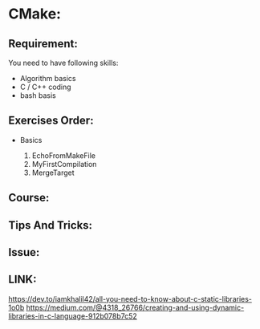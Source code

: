 # CMake:

## Requirement:

You need to have following skills:

- Algorithm basics
- C / C++ coding
- bash basis

## Exercises Order:

- Basics
  
  1) EchoFromMakeFile
  2) MyFirstCompilation
  3) MergeTarget


## Course:

## Tips And Tricks:

## Issue:

## LINK:
https://dev.to/iamkhalil42/all-you-need-to-know-about-c-static-libraries-1o0b
https://medium.com/@4318_26766/creating-and-using-dynamic-libraries-in-c-language-912b078b7c52
